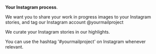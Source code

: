 **Your Instagram process**.

We want you to share your work in progress images to your Instagram stories, and tag our Instagram account @yourmailproject

We curate your Instagram stories in our highlights.

You can use the hashtag '#yourmailproject' on Instagram whenever relevant.
